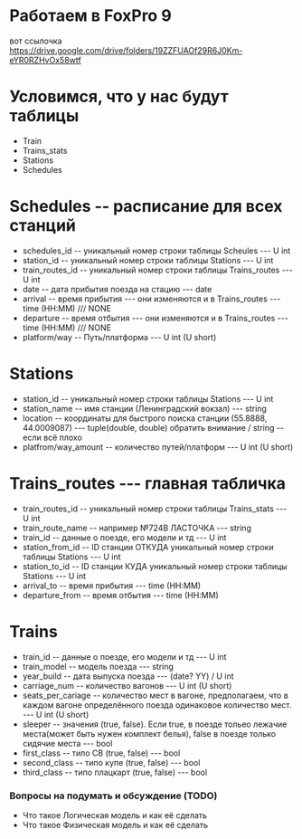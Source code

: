 #  Работаем в FoxPro 9

вот ссылочка 
https://drive.google.com/drive/folders/19ZZFUAOf29R6J0Km-eYR0RZHvOx58wtf

# Условимся, что у нас будут таблицы
 * Train
 * Trains_stats
 * Stations
 * Schedules

# Schedules -- расписание для всех станций 
 * schedules_id -- уникальный номер строки таблицы Scheules --- U int
 * station_id -- уникальный номер строки таблицы Stations  --- U int 
 * train_routes_id -- уникальный номер строки таблицы Trains_routes --- U int 
 * date -- дата прибытия поезда на стацию --- date 
 * arrival -- время прибытия --- они изменяются и в Trains_routes --- time (HH:MM) ///  NONE
 * departure  -- время отбытия --- они изменяются и в Trains_routes --- time (HH:MM) /// NONE
 * platform/way  -- Путь/платформа --- U int (U short)


# Stations
 * station_id -- уникальный номер строки таблицы Stations --- U int
 * station_name -- имя станции (Ленинградский вокзал) --- string
 * location -- координаты для быстрого поиска станции (55.8888, 44.0009087) --- tuple(double, double) обратить внимание / string -- если всё плохо
 * platfrom/way_amount -- количество путей/платформ --- U int (U short)

# Trains_routes --- главная табличка
 * train_routes_id -- уникальный номер строки таблицы Trains_stats --- U int
 * train_route_name -- например №724В ЛАСТОЧКА  --- string
 * train_id -- данные о поезде, его модели и тд --- U int
 * station_from_id -- ID станции ОТКУДА уникальный номер строки таблицы Stations --- U int
 * station_to_id -- ID станции КУДА уникальный номер строки таблицы Stations  --- U int
 * arrival_to -- время прибытия --- time (HH:MM) 
 * departure_from  -- время отбытия --- time (HH:MM)

# Trains
 * train_id -- данные о поезде, его модели и тд --- U int
 * train_model -- модель поезда  --- string 
 * year_build -- дата выпуска поезда --- (date? YY) / U int
 * carriage_num -- количество вагонов --- U int (U short)
 * seats_per_cariage -- количество мест в вагоне, предполагаем, что в каждом вагоне определённого поезда одинаковое количество мест. --- U int (U short)
 * sleeper -- значения (true, false). Если true, в поезде тольео лежачие места(может быть нужен комплект белья), false в поезде только сидячие места --- bool
 * first_class -- типо СВ (true, false) --- bool
 * second_class -- типо купе (true, false) --- bool
 * third_class -- типо плацкарт (true, false) --- bool

### Вопросы на подумать и обсуждение (TODO)
* Что такое Логическая модель и как её сделать
* Что такое Физическая модель и как её сделать